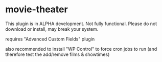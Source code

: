 # movie-theater

This plugin is in ALPHA development. Not fully functional. Please do not download or install, may break your system.

requires "Advanced Custom Fields" plugin

also recommended to install "WP Control" to force cron jobs to run (and therefore test the add/remove films & showtimes)
